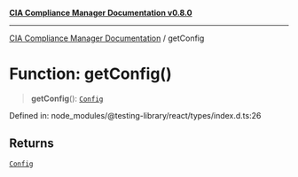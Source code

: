 [**CIA Compliance Manager Documentation v0.8.0**](../README.md)

***

[CIA Compliance Manager Documentation](../globals.md) / getConfig

# Function: getConfig()

> **getConfig**(): [`Config`](../interfaces/Config.md)

Defined in: node\_modules/@testing-library/react/types/index.d.ts:26

## Returns

[`Config`](../interfaces/Config.md)
